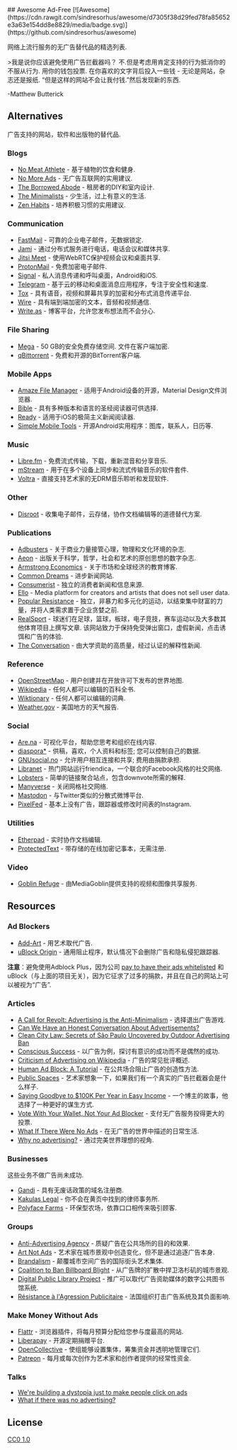 <div class="github-widget" data-repo="johnjago/awesome-ad-free"></div>
<script async src="https://pagead2.googlesyndication.com/pagead/js/adsbygoogle.js"></script><ins class="adsbygoogle" style="display:block" data-ad-client="ca-pub-6890694312814945" data-ad-slot="5473692530" data-ad-format="auto"  data-full-width-responsive="true"></ins><script>(adsbygoogle = window.adsbygoogle || []).push({});</script>
## Awesome Ad-Free [![Awesome](https://cdn.rawgit.com/sindresorhus/awesome/d7305f38d29fed78fa85652e3a63e154dd8e8829/media/badge.svg)](https://github.com/sindresorhus/awesome)

网络上流行服务的无广告替代品的精选列表.

 &gt;我是说你应该避免使用广告拦截器吗？  不.但是考虑用肯定支持的行为抵消你的不服从行为.  用你的钱包投票.  在你喜欢的文字背后投入一些钱 - 无论是网站，杂志还是报纸.  “但是这样的网站不会让我付钱.”然后发现新的东西.

-Matthew Butterick



## Alternatives

广告支持的网站，软件和出版物的替代品.

### Blogs

- [No Meat Athlete](https://www.nomeatathlete.com/resources/) - 基于植物的饮食和健身.
- [No More Ads](https://nomoreads.org) - 无广告互联网的实用建议.
- [The Borrowed Abode](http://theborrowedabode.com/advertise/) - 租房者的DIY和室内设计.
- [The Minimalists](https://www.theminimalists.com/) - 少生活，过上有意义的生活.
- [Zen Habits](https://zenhabits.net/) - 培养积极习惯的实用建议.

### Communication

- [FastMail](https://www.fastmail.com/) - 可靠的企业电子邮件，无数据锁定.
- [Jami](https://jami.net/) - 通过分布式服务进行电话，电话会议和媒体共享.
- [Jitsi Meet](https://jitsi.org/jitsi-meet/) - 使用WebRTC保护视频会议和桌面共享.
- [ProtonMail](https://protonmail.com/) - 免费加密电子邮件.
- [Signal](https://www.whispersystems.org/) - 私人消息传递和呼叫桌面，Android和iOS.
- [Telegram](https://telegram.org/) - 基于云的移动和桌面消息应用程序，专注于安全性和速度.
- [Tox](https://tox.chat/) - 具有语音，视频和屏幕共享的加密和分布式消息传递平台.
- [Wire](https://wire.com/en/privacy/) - 具有端到端加密的文本，音频和视频通信.
- [Write.as](https://write.as/principles) - 博客平台，允许您发布想法而不会分心.

### File Sharing

- [Mega](https://mega.nz/)   -  50 GB的安全免费存储空间.  文件在客户端加密.
- [qBittorrent](https://www.qbittorrent.org/) - 免费和开源的BitTorrent客户端.

### Mobile Apps

- [Amaze File Manager](https://github.com/arpitkh96/AmazeFileManager) - 适用于Android设备的开源，Material Design文件浏览器.
- [Bible](https://www.bible.com/) - 具有多种版本和语言的圣经阅读器可供选择.
- [Ready](https://readytheapp.com/) - 适用于iOS的极简主义新闻阅读器.
- [Simple Mobile Tools](https://simplemobiletools.github.io/) - 开源Android实用程序：图库，联系人，日历等.

### Music

- [Libre.fm](https://libre.fm/) - 免费流式传输，下载，重新混音和分享音乐.
- [mStream](http://mstream.io/) - 用于在多个设备上同步和流式传输音乐的软件套件.
- [Voltra](https://voltra.co/) - 直接支持艺术家的无DRM音乐聆听和发现软件.

### Other

- [Disroot](https://disroot.org/) - 收集电子邮件，云存储，协作文档编辑等的道德替代方案.

### Publications

- [Adbusters](https://www.adbusters.org/) - 关于商业力量接管心理，物理和文化环境的杂志.
- [Aeon](https://aeon.co/) - 出版关于科学，哲学，社会和艺术的原创思想的数字杂志.
- [Armstrong Economics](https://www.armstrongeconomics.com/uncategorized/no-advertising/) - 关于市场和全球经济的教育博客.
- [Common Dreams](https://www.commondreams.org/) - 进步新闻网站.
- [Consumerist](https://consumerist.com/) - 独立的消费者新闻和信息来源.
- [Ello](https://ello.co/) - Media platform for creators and artists that does not sell user data.
- [Popular Resistance](https://popularresistance.org/) - 独立，非暴力和多元化的运动，以结束集中财富的力量，并将人类需求置于企业贪婪之前.
- [RealSport](https://realsport101.com/)   - 球迷们在足球，篮球，板球，电子竞技，赛车运动以及大多数其他体育项目上撰写文章.  该网站致力于保持免受弹出窗口，虚假新闻，点击诱饵和广告的体验.
- [The Conversation](https://theconversation.com/) - 由大学资助的高质量，经过认证的解释性新闻.

### Reference

- [OpenStreetMap](https://www.openstreetmap.org) - 用户创建并在开放许可下发布的世界地图.
- [Wikipedia](https://en.wikipedia.org/wiki/Main_Page) - 任何人都可以编辑的百科全书.
- [Wiktionary](https://www.wiktionary.org/) - 任何人都可以编辑的词典.
- [Weather.gov](http://www.weather.gov/) - 美国地方的天气报告.

### Social

- [Are.na](https://www.are.na/) - 可视化平台，帮助您思考和组织在线内容.
- [diaspora*](https://diasp.org/)   - 供稿，喜欢，个人资料和标签;  您可以控制自己的数据.
- [GNUsocial.no](https://gnusocial.no)   - 允许用户相互连接和共享;  费用由捐款承担.
- [Libranet](https://libranet.de/) - 热门网站运行friendica，一个联合的Facebook风格的社交网络.
- [Lobsters](https://lobste.rs/) - 简单的链接聚合站点，包含downvote所需的解释.
- [Manyverse](https://www.manyver.se/) - 关闭网格社交网络.
- [Mastodon](https://mastodon.social) - 与Twitter类似的分散式微博平台.
- [PixelFed](https://pixelfed.social/) - 基本上没有广告，跟踪器或修改时间表的Instagram.

### Utilities

- [Etherpad](https://etherpad.wikimedia.org/) - 实时协作文档编辑.
- [ProtectedText](https://www.protectedtext.com/) - 带存储的在线加密记事本，无需注册.

### Video

- [Goblin Refuge](https://goblinrefuge.com/mediagoblin/) - 由MediaGoblin提供支持的视频和图像共享服务.

## Resources

### Ad Blockers

- [Add-Art](https://add-art.org/) - 用艺术取代广告.
- [uBlock Origin](https://github.com/gorhill/uBlock) - 通用阻止程序，默认情况下会删除广告和隐私侵犯跟踪器.

**注意**：避免使用Adblock Plus，因为公司 [pay to have their ads whitelisted](https://en.wikipedia.org/wiki/Adblock_Plus#Controversy_over_ad_filtering_and_ad_whitelisting) 和uBlock（与上面的项目无关），因为它征求了过多的捐款，并且在自己的网站上可以被视为“广告”.

### Articles

- [A Call for Revolt: Advertising is the Anti-Minimalism](https://zenhabits.net/opt-out/) - 选择退出广告游戏.
- [Can We Have an Honest Conversation About Advertisements?](https://www.theminimalists.com/ads/)
- [Clean City Law: Secrets of São Paulo Uncovered by Outdoor Advertising Ban](https://99percentinvisible.org/article/clean-city-law-secrets-sao-paulo-uncovered-outdoor-advertising-ban/)
- [Conscious Success](https://www.stevepavlina.com/blog/2011/12/conscious-success/) - 以广告为例，探讨有意识的成功而不是偶然的成功.
- [Criticism of Advertising on Wikipedia](https://en.wikipedia.org/wiki/Criticism_of_advertising) - 广告的常见批评概述.
- [Human Ad Block: A Tutorial](https://maxlath.eu/posts/ad-blocker-humain/) - 在公共场合阻止广告的创造性方法.
- [Public Spaces](http://www.perezhiguera.com/publicspaces) - 艺术家想象一下，如果我们有一个真实的广告拦截器会是什么样子.
- [Saying Goodbye to $100K Per Year in Easy Income](https://www.stevepavlina.com/blog/2008/10/dropping-adsense-saying-goodbye-to-100k-per-year-in-easy-income/) - 一个博主的故事，他选择了一种更好的谋生方式.
- [Vote With Your Wallet, Not Your Ad Blocker](http://practicaltypography.com/vote-with-your-wallet.html) - 支付无广告服务投得更大的投票.
- [What If There Were No Ads](https://www.huffingtonpost.com/tom-j-hidvegi/what-if-there-were-no-ads_b_4458530.html) - 在无广告的世界中描述的日常生活.
- [Why no advertising?](https://sivers.org/noads) - 通过完美世界理想的视角.

### Businesses

这些业务不做广告尚未成功.

- [Gandi](https://www.gandi.net/) - 具有无废话政策的域名注册商.
- [Kakulas Legal](https://www.kakulas.com.au/who-we-are/no-advertising/) - 你不会在黄页中找到的律师事务所.
- [Polyface Farms](http://www.polyfacefarms.com/no-advertising/) - 环保型农场，依靠口口相传来吸引顾客.

### Groups

- [Anti-Advertising Agency](https://antiadvertisingagency.com/our-mission/) - 质疑广告在公共场所的目的和效果.
- [Art Not Ads](http://artnotads.org) - 艺术家在城市景观中创造变化，但不是通过追逐广告本身.
- [Brandalism](http://brandalism.ch) - 颠覆城市空间广告的国际街头艺术集体.
- [Coalition to Ban Billboard Blight](http://banbillboardblight.org) - 从广告牌的扩散中捍卫洛杉矶的城市景观.
- [Digital Public Library Project](http://no-ads.ca/) - 推广可以取代广告资助媒体的数字公共图书馆系统.
- [Résistance à l'Agression Publicitaire](https://antipub.org/) - 法国组织打击广告系统及其负面影响.

### Make Money Without Ads

- [Flattr](https://flattr.com/) - 浏览器插件，将每月预算分配给您参与度最高的网站.
- [Liberapay](https://liberapay.com/) - 开源定期捐赠平台.
- [OpenCollective](https://opencollective.com/) - 使组能够设置集体，筹集资金并透明地管理它们.
- [Patreon](https://www.patreon.com/) - 每月或每次创作为艺术家和创作者提供的经常性资金.

### Talks

- [We're building a dystopia just to make people click on ads](https://www.ted.com/talks/zeynep_tufekci_we_re_building_a_dystopia_just_to_make_people_click_on_ads)
- [What if there was no advertising?](https://www.youtube.com/watch?v=01PUSrLCvcM)

## License

[CC0 1.0](https://creativecommons.org/publicdomain/zero/1.0/)
